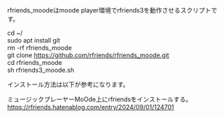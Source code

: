 rfriends_moodeはmoode player環境でrfriends3を動作させるスクリプトです。  
  
cd ~/  
sudo apt install git  
rm -rf rfriends_moode  
git clone https://github.com/rfriends/rfriends_moode.git  
cd rfriends_moode  
sh rfriends3_moode.sh  
  
インストール方法は以下が参考になります。  
  
ミュージックプレーヤーMoOde上にrfriendsをインストールする。  
https://rfriends.hatenablog.com/entry/2024/09/01/124701  
